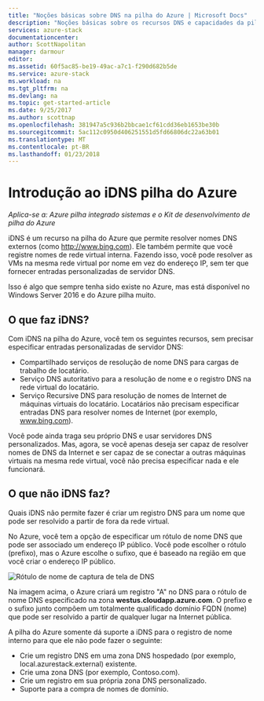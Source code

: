 ```yaml
---
title: "Noções básicas sobre DNS na pilha do Azure | Microsoft Docs"
description: "Noções básicas sobre os recursos DNS e capacidades da pilha do Azure"
services: azure-stack
documentationcenter: 
author: ScottNapolitan
manager: darmour
editor: 
ms.assetid: 60f5ac85-be19-49ac-a7c1-f290d682b5de
ms.service: azure-stack
ms.workload: na
ms.tgt_pltfrm: na
ms.devlang: na
ms.topic: get-started-article
ms.date: 9/25/2017
ms.author: scottnap
ms.openlocfilehash: 381947a5c936b2bbcae1cf61cdd36eb1653be30b
ms.sourcegitcommit: 5ac112c0950d406251551d5fd66806dc22a63b01
ms.translationtype: MT
ms.contentlocale: pt-BR
ms.lasthandoff: 01/23/2018
---
```

# <a name="introducing-idns-for-azure-stack"></a>Introdução ao iDNS pilha do Azure

*Aplica-se a: Azure pilha integrado sistemas e o Kit de desenvolvimento de pilha do Azure*

iDNS é um recurso na pilha do Azure que permite resolver nomes DNS externos (como http://www.bing.com).
Ele também permite que você registre nomes de rede virtual interna. Fazendo isso, você pode resolver as VMs na mesma rede virtual por nome em vez do endereço IP, sem ter que fornecer entradas personalizadas de servidor DNS.

Isso é algo que sempre tenha sido existe no Azure, mas está disponível no Windows Server 2016 e do Azure pilha muito.

## <a name="what-does-idns-do"></a>O que faz iDNS?
Com iDNS na pilha do Azure, você tem os seguintes recursos, sem precisar especificar entradas personalizadas de servidor DNS:

* Compartilhado serviços de resolução de nome DNS para cargas de trabalho de locatário.
* Serviço DNS autoritativo para a resolução de nome e o registro DNS na rede virtual do locatário.
* Serviço Recursive DNS para resolução de nomes de Internet de máquinas virtuais do locatário. Locatários não precisam especificar entradas DNS para resolver nomes de Internet (por exemplo, www.bing.com).

Você pode ainda traga seu próprio DNS e usar servidores DNS personalizados. Mas, agora, se você apenas deseja ser capaz de resolver nomes de DNS da Internet e ser capaz de se conectar a outras máquinas virtuais na mesma rede virtual, você não precisa especificar nada e ele funcionará.

## <a name="what-does-idns-not-do"></a>O que não iDNS faz?
Quais iDNS não permite fazer é criar um registro DNS para um nome que pode ser resolvido a partir de fora da rede virtual.

No Azure, você tem a opção de especificar um rótulo de nome DNS que pode ser associado um endereço IP público. Você pode escolher o rótulo (prefixo), mas o Azure escolhe o sufixo, que é baseado na região em que você criar o endereço IP público.

![Rótulo de nome de captura de tela de DNS](media/azure-stack-understanding-dns-in-tp2/image3.png)

Na imagem acima, o Azure criará um registro "A" no DNS para o rótulo de nome DNS especificado na zona **westus.cloudapp.azure.com**. O prefixo e o sufixo junto compõem um totalmente qualificado domínio FQDN (nome) que pode ser resolvido a partir de qualquer lugar na Internet pública.

A pilha do Azure somente dá suporte a iDNS para o registro de nome interno para que ele não pode fazer o seguinte:

* Crie um registro DNS em uma zona DNS hospedado (por exemplo, local.azurestack.external) existente.
* Crie uma zona DNS (por exemplo, Contoso.com).
* Crie um registro em sua própria zona DNS personalizado.
* Suporte para a compra de nomes de domínio.

